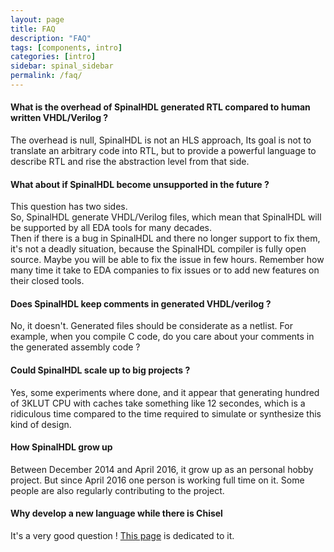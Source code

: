 ```yaml
---
layout: page
title: FAQ
description: "FAQ"
tags: [components, intro]
categories: [intro]
sidebar: spinal_sidebar
permalink: /faq/
---
```


#### What is the overhead of SpinalHDL generated RTL compared to human written VHDL/Verilog ?
The overhead is null, SpinalHDL is not an HLS approach, Its goal is not to translate an arbitrary code into RTL, but to provide a powerful language to describe RTL and rise the abstraction level from that side.

#### What about if SpinalHDL become unsupported in the future ?
This question has two sides. <br>
So, SpinalHDL generate VHDL/Verilog files, which mean that SpinalHDL will be supported by all EDA tools for many decades.<br>
Then if there is a bug in SpinalHDL and there no longer support to fix them, it's not a deadly situation, because the SpinalHDL compiler is fully open source. Maybe you will be able to fix the issue in few hours. Remember how many time it take to EDA companies to fix issues or to add new features on their closed tools.

#### Does SpinalHDL keep comments in generated VHDL/verilog ?
No, it doesn't. Generated files should be considerate as a netlist. For example, when you compile C code, do you care about your comments in the generated assembly code ?

#### Could SpinalHDL scale up to big projects ?
Yes, some experiments where done, and it appear that generating hundred of 3KLUT CPU with caches take something like 12 secondes, which is a ridiculous time compared to the time required to simulate or synthesize this kind of design.

#### How SpinalHDL grow up
Between December 2014 and April 2016, it grow up as an personal hobby project. But since April 2016 one person is working full time on it. Some people are also regularly contributing to the project.

#### Why develop a new language while there is Chisel
It's a very good question ! [This page](/SpinalDoc/chisel/) is dedicated to it.
